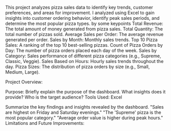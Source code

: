  This project analyzes pizza sales data to identify key trends, customer preferences, and areas for improvement. I analyzed using Excel  to gain insights into customer ordering behavior, identify peak sales periods, and determine the most popular pizza types.
by some keypoints
Total Revenue: The total amount of money generated from pizza sales.
Total Quantity: The total number of pizzas sold.
Average Sales per Order: The average revenue generated per order.
Sales by Month: Monthly sales trends.
Top 10 Pizza Sales: A ranking of the top 10 best-selling pizzas.
Count of Pizza Orders by Day: The number of pizza orders placed each day of the week.
Sales by Category: Sales performance of different pizza categories (e.g., Supreme, Classic, Veggie).
Sales Based on Hours: Hourly sales trends throughout the day.
Pizza Sizes: The distribution of pizza orders by size (e.g., Small, Medium, Large).


Project Overview:

Purpose: Briefly explain the purpose of the dashboard. What insights does it provide? Who is the target audience?
Tools Used: Excel

Summarize the key findings and insights revealed by the dashboard.
"Sales are highest on Friday and Saturday evenings."
"The 'Supreme' pizza is the most popular category."
"Average order value is higher during peak hours."
Limitations and Future Improvements:
